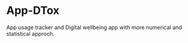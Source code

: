 # App-DTox
App usage tracker and Digital wellbeing app with more numerical and statistical approch. 
